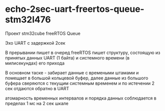 # echo-2sec-uart-freertos-queue-stm32l476

Проект stm32cube freeRTOS Queue 


Эхо UART с задержкой 2сек

В прерывании пишет в очеред freeRTOS пишет структуру, состоящую из принятых данных UART (1 байта) и системного времени (в милисекундах) его прихода

В основном таске - забирает данные с времеными штамами и помещает в большой кольцевой буфер,
далее данные из большого буфера сверяются с текущим системным временем и по истечении 2 сек отдаются обратно в UART

атомарность временных интервалов и порядка данных соблюдается в пределах 1 мс на 2 сек шкале
